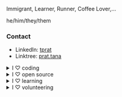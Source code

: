 Immigrant, Learner, Runner, Coffee Lover,…

he/him/they/them

### Contact
- LinkedIn: [tprat](https://www.linkedin.com/in/tprat/)
- Linktree: [prat.tana](https://linktr.ee/prat.tana)

<details><summary>I ♡ coding</summary>
I got my first full-time programming job in 2005 and I'm hooked.
</details>

<details><summary>I ♡ open source</summary>
I used to be more active here. Here are some of <a href="/contributions.html">my contributions</a>, some more with my <b>old</b> username, <a href="https://web.archive.org/web/20170104083442/github.com/prt2121">prt2121</a> & <a href="https://web.archive.org/web/20160210084710/github.com/prt2121">here</a>.
</details>

<details>
    <summary>I ♡ learning</summary>
    <a href="/certificates.html">I have some professional certificates and completed more than 30 online MOOCs.</a>
</details>

<details>
    <summary>I ♡ volunteering</summary>
    I volunteered with <a href="http://www.saveourbeach.org/seal-beach">Save Our Beach</a>, <a href="https://friendsoftrees.org/">Friends of Trees</a>, <a href="https://www.earthhero.org/">Earth Hero</a>, and <a href="https://www.solveoregon.org">SOLVE</a>.
</details>
